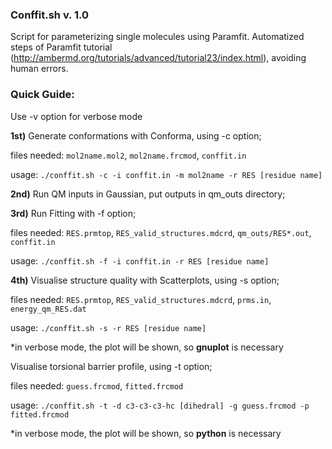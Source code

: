 ### Conffit.sh v. 1.0

Script for parameterizing single molecules using Paramfit.
Automatized steps of Paramfit tutorial (http://ambermd.org/tutorials/advanced/tutorial23/index.html), avoiding human errors.

### Quick Guide:

Use -v option for verbose mode 

**1st)** Generate conformations with Conforma, using -c option;

files needed: `mol2name.mol2`, `mol2name.frcmod`, `conffit.in`

usage: `./conffit.sh -c -i conffit.in -m mol2name -r RES [residue name] `

**2nd)** Run QM inputs in Gaussian, put outputs in qm_outs directory; 

**3rd)** Run Fitting with -f option;

files needed: `RES.prmtop`, `RES_valid_structures.mdcrd`, `qm_outs/RES*.out`, `conffit.in`

usage: `./conffit.sh -f -i conffit.in -r RES [residue name] `

**4th)** Visualise structure quality with Scatterplots, using -s option; 

files needed: `RES.prmtop`, `RES_valid_structures.mdcrd`, `prms.in`, `energy_qm_RES.dat`

usage: `./conffit.sh -s -r RES [residue name]`

*in verbose mode, the plot will be shown, so **gnuplot** is necessary

Visualise torsional barrier profile, using -t option; 

files needed: `guess.frcmod`, `fitted.frcmod`

usage: `./conffit.sh -t -d c3-c3-c3-hc [dihedral] -g guess.frcmod -p fitted.frcmod`

*in verbose mode, the plot will be shown, so **python** is necessary 




